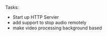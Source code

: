 
Tasks:
* Start up HTTP Servier
* add support to stop audio remotely
* make video processing background based
